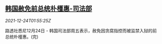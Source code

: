 <!--1640311262000-->
[韩国赦免前总统朴槿惠-司法部](https://cn.reuters.com/article/south-korea-justice-pardon-park-1224-idCNKBS2J303E)
------

<div><i>2021-12-24T01:55:25Z</i></div><p>路透社悉尼12月24日 - 韩国司法部周五表示，赦免因贪腐指控而被监禁入狱的前总统朴槿惠。(完)</p>
